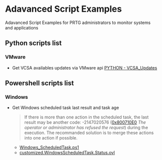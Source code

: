 # Adavanced Script Examples
Adavanced Script Examples for PRTG administrators to monitor systems and applications

## Python scripts list
### VMware
- Get VCSA availables updates via VMware api [PYTHON - VCSA_Updates](https://github.com/Jenifer90/PRTG-Script/commit/62336114510bc96d77ba61f92d1a6f91d3d60210)


## Powershell scripts list
### Windows
- Get Windows scheduled task last result and task age

  >If there is more than one action in the scheduled task, the last result may be another code:
  -2147020576 ([0x800710E0](https://windows-hexerror.linestarve.com/0x800710E0) *The operator or administrator has refused the request*) during the execution.
  The recommanded solution is to merge these actions into one action if possible.
  
  - [Windows_ScheduledTask.ps1](https://github.com/VCNTQA/PRTG-Script/blob/main/Windows_ScheduledTask.ps1)
  - [customized.WindowsScheduledTask.Status.ovl](https://github.com/VCNTQA/PRTG-Script/blob/main/customized.WindowsScheduledTask.Status.ovl)

